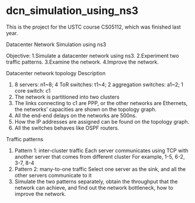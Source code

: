 # dcn_simulation_using_ns3
This is the project for the USTC course CS05112, which was finished last year.

Datacenter Network Simulation using ns3

Objective:
1.Simulate a datacenter network using ns3.
2.Experiment two traffic patterns.
3.Examine the network.
4.Improve the network.

Datacenter network topology
Description
1. 8 servers: n1~8; 4 ToR switches: t1~4; 2 aggregation switches: a1~2; 1 core switch: c1
2. The network is partitioned into two clusters
3. The links connecting to c1 are PPP, or the other networks are Ethernets, the networks’ capacities are shown on the topology graph.
4. All the end-end delays on the networks are 500ns.
5. How the IP addresses are assigned can be found on the topology graph.
6. All the switches behaves like OSPF routers.

Traffic patterns
1. Pattern 1: inter-cluster traffic
    Each server communicates using TCP with another server that comes from different cluster
      For example, 1-5, 6-2, 3-7, 8-4
2. Pattern 2: many-to-one traffic
    Select one server as the sink, and all the other servers communicate to it
3. Simulate the two patterns separately, obtain the throughput that the network can achieve, and find out the network bottleneck, how to improve the network.

